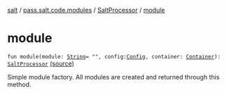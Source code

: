 [salt](../../index.md) / [pass.salt.code.modules](../index.md) / [SaltProcessor](index.md) / [module](./module.md)

# module

`fun module(module: `[`String`](https://kotlinlang.org/api/latest/jvm/stdlib/kotlin/-string/index.html)` = "", config: `[`Config`](../../pass.salt.code.loader.config/-config/index.md)`, container: `[`Container`](../../pass.salt.code.container/-container/index.md)`): `[`SaltProcessor`](index.md) [(source)](https://github.com/kurbaniec-tgm/salt/tree/master/code/modules/SaltProcessor.kt#L38)

Simple module factory. All modules are created and returned through this method.

